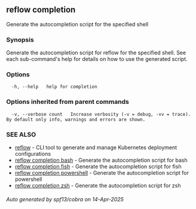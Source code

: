 ## reflow completion

Generate the autocompletion script for the specified shell

### Synopsis

Generate the autocompletion script for reflow for the specified shell.
See each sub-command's help for details on how to use the generated script.


### Options

```
  -h, --help   help for completion
```

### Options inherited from parent commands

```
  -v, --verbose count   Increase verbosity (-v = debug, -vv = trace). By default only info, warnings and errors are shown.
```

### SEE ALSO

* [reflow](reflow.md)	 - CLI tool to generate and manage Kubernetes deployment configurations
* [reflow completion bash](reflow_completion_bash.md)	 - Generate the autocompletion script for bash
* [reflow completion fish](reflow_completion_fish.md)	 - Generate the autocompletion script for fish
* [reflow completion powershell](reflow_completion_powershell.md)	 - Generate the autocompletion script for powershell
* [reflow completion zsh](reflow_completion_zsh.md)	 - Generate the autocompletion script for zsh

###### Auto generated by spf13/cobra on 14-Apr-2025
